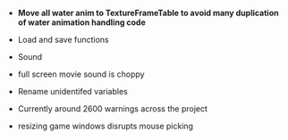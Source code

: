 * **Move all water anim to TextureFrameTable to avoid many duplication of water animation handling code**

* Load and save functions

* Sound
* full screen movie sound is choppy

* Rename unidentifed variables
* Currently around 2600 warnings across the project


* resizing game windows disrupts mouse picking